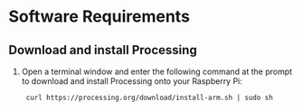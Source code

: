 # Software Requirements

## Download and install Processing

1. Open a terminal window and enter the following command at the prompt to download and install Processing onto your Raspberry Pi:

		curl https://processing.org/download/install-arm.sh | sudo sh
